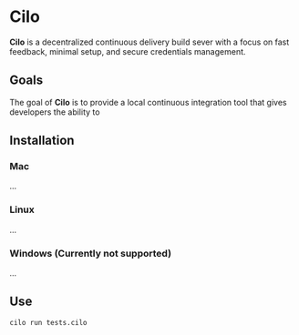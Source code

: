# Cilo
__Cilo__ is a decentralized continuous delivery build sever with a focus on fast feedback, minimal setup, and secure credentials management. 

## Goals
The goal of __Cilo__ is to provide a local continuous integration tool that gives developers the ability to 

## Installation
### Mac
  ...
### Linux
  ...
### Windows (Currently not supported)
  ...

## Use
`
cilo run tests.cilo
`
  
